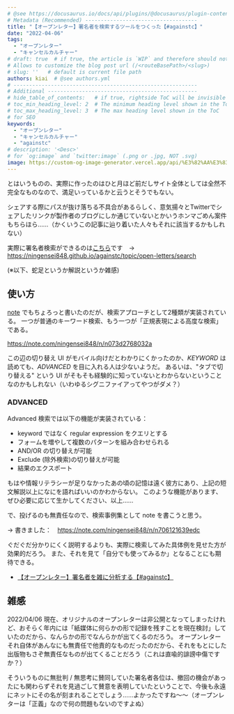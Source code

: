 ```yaml
---
# @see https://docusaurus.io/docs/api/plugins/@docusaurus/plugin-content-blog#markdown-front-matter
# Metadata (Recommended) ------------------------------------
title: "【オープンレター】署名者を検索するツールをつくった【#againstc】"
date: "2022-04-06"
tags:
  - "オープンレター"
  - "キャンセルカルチャー"
# draft: true  # if true, the article is `WIP` and therefore should not be published yet
# Allows to customize the blog post url (/<routeBasePath>/<slug>)
# slug: ''   # default is current file path
authors: kiai  # @see authors.yml
# -----------------------------------------------------------
# Additional ------------------------------------------------
# hide_table_of_contents:   # if true, rightside ToC will be invisible
# toc_min_heading_level: 2  # The minimum heading level shown in the ToC
# toc_max_heading_level: 3  # The max heading level shown in the ToC
# for SEO
keywords:
  - "オープンレター"
  - "キャンセルカルチャー"
  - "againstc"
# description: '<Desc>'
# for `og:image` and `twitter:image` (.png or .jpg, NOT .svg)
image: https://custom-og-image-generator.vercel.app/api/%E3%82%AA%E3%83%BC%E3%83%97%E3%83%B3%E3%83%AC%E3%82%BF%E3%83%BC%E3%81%AE%E7%BD%B2%E5%90%8D%E8%80%85%E3%82%92%E6%A4%9C%E7%B4%A2%E3%81%99%E3%82%8B%E3%83%84%E3%83%BC%E3%83%AB%E3%82%92%E3%81%A4%E3%81%8F%E3%81%A3%E3%81%9F.png?theme=light&copyright=Kiai+de+Nantoka&logo=https%3A%2F%2Fraw.githubusercontent.com%2FNingensei848%2Fagainstc%2Fmain%2Fstatic%2Fimg%2Flogo.png&avater=https%3A%2F%2Favatars.githubusercontent.com%2Fu%2F20794309&author=Kiai&aka=%40Ningensei848&site=%E6%B0%97%E5%90%88%E3%81%A7%E3%81%AA%E3%82%93%E3%81%A8%E3%81%8B&tags=againstc&tags=open-letters&tags=cancel-culture
---
```


とはいうものの、実際に作ったのはひと月ほど前だしサイト全体としては全然不完全なものなので、満足いっているかと云うとそうでもない。

シェアする際にパスが抜け落ちる不具合があるらしく、意気揚々とTwitterでシェアしたリンクが製作者のブログにしか通じていないとかいうホンマごめん案件もちらほら……（かくいうこの記事に辿り着いた人々もそれに該当するかもしれない）

実際に署名者検索ができるのは[こちら](https://ningensei848.github.io/againstc/topic/open-letters/search)です　→ https://ningensei848.github.io/againstc/topic/open-letters/search

(※以下、蛇足というか解説というか雑感)

<!-- truncate -->

## 使い方

[note](https://note.com/ningensei848/n/n073d2768032a) でもちょろっと書いたのだが、検索アプローチとして2種類が実装されている。
一つが普通のキーワード検索、もう一つが「正規表現による高度な検索」である。

https://note.com/ningensei848/n/n073d2768032a


この辺の切り替え UI がモバイル向けだとわかりにくかったのか、_KEYWORD_ は読めても、_ADVANCED_ を目に入れる人は少ないようだ。
あるいは、"タブで切り替える" という UI がそもそも経験的に知っていないとわからないということなのかもしれない（いわゆるシグニファイアってやつがダメ？）

### ADVANCED

Advanced 検索では以下の機能が実装されている：

- keyword ではなく regular expression をクエリとする
- フォームを増やして複数のパターンを組み合わせられる
- AND/OR の切り替えが可能
- Exclude (除外検索)の切り替えが可能
- 結果のエクスポート

もはや情報リテラシーが足りなかったあの頃の記憶は遠く彼方にあり、上記の短文解説以上になにを語ればいいのかわからない。
このような機能があります、ぜひ必要に応じて生かしてください、以上……

で、投げるのも無責任なので、検索事例集として note を書こうと思う。

→  書きました：　https://note.com/ningensei848/n/n706121639edc

ぐだぐだ分かりにくく説明するよりも、実際に検索してみた具体例を見せた方が効果的だろう。
また、それを見て「自分でも使ってみるか」となることにも期待できる。

- [【オープンレター】署名者を雑に分析する【#againstc】](https://note.com/ningensei848/n/n706121639edc)


## 雑感

2022/04/06 現在、オリジナルのオープンレターは非公開となってしまったけれど、おそらく年内には「紙媒体に何らかの形で記録を残すことを現在検討」していたのだから、なんらかの形でなんらかが出てくるのだろう。
オープンレターそれ自体があんなにも無責任で他責的なものだったのだから、それをもとにした出版物もさぞ無責任なものが出てくることだろう（これは直喩的誹謗中傷ですか？）

そういうものに無批判 / 無思考に賛同していた署名者各位は、撤回の機会があったにも関わらずそれを見過ごして賛意を表明していたということで、今後も永遠にネットにその名が刻まれることでしょう……よかったですね〜〜（オープンレターは「正義」なので何の問題もないのですよぬ）